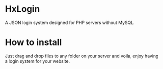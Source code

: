 # HxLogin
A JSON login system designed for PHP servers without MySQL.
# How to install
Just drag and drop files to any folder on your server and voila, enjoy having a login system for your website.
